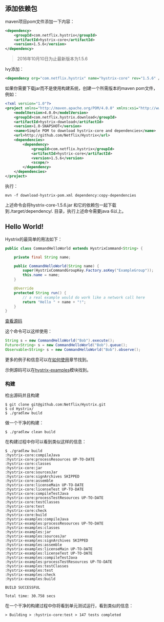 ## 添加依赖包

maven项目pom文件添加一下内容：

```xml
<dependency>
    <groupId>com.netflix.hystrix</groupId>
    <artifactId>hystrix-core</artifactId>
    <version>1.5.6</version>
</dependency>
```

> 2016年10月10日为止最新版本为1.5.6

lvy添加：

```xml
<dependency org="com.netflix.hystrix" name="hystrix-core" rev="1.5.6" />
```

如果你需要下载jar而不是使用构建系统，创建一个所需版本的maven pom文件，例如：

```xml
<?xml version="1.0"?>
<project xmlns="http://maven.apache.org/POM/4.0.0" xmlns:xsi="http://www.w3.org/2001/XMLSchema-instance" xsi:schemaLocation="http://maven.apache.org/POM/4.0.0 http://maven.apache.org/xsd/maven-4.0.0.xsd">
    <modelVersion>4.0.0</modelVersion>
    <groupId>com.netflix.hystrix.download</groupId>
    <artifactId>hystrix-download</artifactId>
    <version>1.0-SNAPSHOT</version>
    <name>Simple POM to download hystrix-core and dependencies</name>
    <url>http://github.com/Netflix/Hystrix</url>
    <dependencies>
        <dependency>
            <groupId>com.netflix.hystrix</groupId>
            <artifactId>hystrix-core</artifactId>
            <version>1.5.6</version>
            <scope/>
        </dependency>
    </dependencies>
</project>
```

执行：

```shell
mvn -f download-hystrix-pom.xml dependency:copy-dependencies
```

上述命令会将hystrix-core-1.5.6.jar 和它的依赖包一起下载到./target/dependency/. 目录，执行上述命令需要java 6以上。

## Hello World!

Hystrix的最简单的用法如下：

```java
public class CommandHelloWorld extends HystrixCommand<String> {

    private final String name;

    public CommandHelloWorld(String name) {
        super(HystrixCommandGroupKey.Factory.asKey("ExampleGroup"));
        this.name = name;
    }

    @Override
    protected String run() {
        // a real example would do work like a network call here
        return "Hello " + name + "!";
    }
}
```

[查看源码](https://github.com/Netflix/Hystrix/blob/master/hystrix-examples/src/main/java/com/netflix/hystrix/examples/basic/CommandHelloWorld.java)

这个命令可以这样使用：

```java
String s = new CommandHelloWorld("Bob").execute();
Future<String> s = new CommandHelloWorld("Bob").queue();
Observable<String> s = new CommandHelloWorld("Bob").observe();
```

更多的例子和信息可以在[如何使用](use.md)章节找到。

示例源码可以在[hystrix-examples](https://github.com/Netflix/Hystrix/tree/master/hystrix-examples/src/main/java/com/netflix/hystrix/examples)模块找到。

### 构建

检出源码并且构建

```shell
$ git clone git@github.com:Netflix/Hystrix.git
$ cd Hystrix/
$ ./gradlew build
```

做一个干净的构建：

```shell
$ ./gradlew clean build
```

在构建过程中你可以看到类似这样的信息：
```console
$ ./gradlew build
:hystrix-core:compileJava
:hystrix-core:processResources UP-TO-DATE
:hystrix-core:classes
:hystrix-core:jar
:hystrix-core:sourcesJar
:hystrix-core:signArchives SKIPPED
:hystrix-core:assemble
:hystrix-core:licenseMain UP-TO-DATE
:hystrix-core:licenseTest UP-TO-DATE
:hystrix-core:compileTestJava
:hystrix-core:processTestResources UP-TO-DATE
:hystrix-core:testClasses
:hystrix-core:test
:hystrix-core:check
:hystrix-core:build
:hystrix-examples:compileJava
:hystrix-examples:processResources UP-TO-DATE
:hystrix-examples:classes
:hystrix-examples:jar
:hystrix-examples:sourcesJar
:hystrix-examples:signArchives SKIPPED
:hystrix-examples:assemble
:hystrix-examples:licenseMain UP-TO-DATE
:hystrix-examples:licenseTest UP-TO-DATE
:hystrix-examples:compileTestJava
:hystrix-examples:processTestResources UP-TO-DATE
:hystrix-examples:testClasses
:hystrix-examples:test
:hystrix-examples:check
:hystrix-examples:build

BUILD SUCCESSFUL

Total time: 30.758 secs
```

在一个干净的构建过程中你将看到单元测试运行，看到类似的信息：
```shell
> Building > :hystrix-core:test > 147 tests completed
```